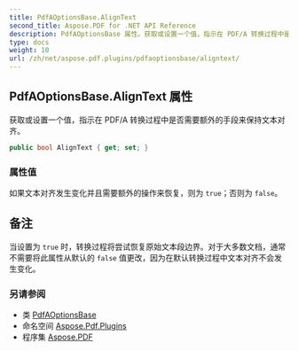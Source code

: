 ```yaml
---
title: PdfAOptionsBase.AlignText
second_title: Aspose.PDF for .NET API Reference
description: PdfAOptionsBase 属性。获取或设置一个值，指示在 PDF/A 转换过程中是否需要额外的手段来保持文本对齐。
type: docs
weight: 10
url: /zh/net/aspose.pdf.plugins/pdfaoptionsbase/aligntext/
---
```

## PdfAOptionsBase.AlignText 属性

获取或设置一个值，指示在 PDF/A 转换过程中是否需要额外的手段来保持文本对齐。

```csharp
public bool AlignText { get; set; }
```

### 属性值

如果文本对齐发生变化并且需要额外的操作来恢复，则为 `true`；否则为 `false`。

## 备注

当设置为 `true` 时，转换过程将尝试恢复原始文本段边界。对于大多数文档，通常不需要将此属性从默认的 `false` 值更改，因为在默认转换过程中文本对齐不会发生变化。

### 另请参阅

* 类 [PdfAOptionsBase](../)
* 命名空间 [Aspose.Pdf.Plugins](../../../aspose.pdf.plugins/)
* 程序集 [Aspose.PDF](../../../)